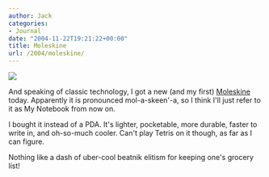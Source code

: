 ```yaml
---
author: Jack
categories:
- Journal
date: "2004-11-22T19:21:22+00:00"
title: Moleskine
url: /2004/moleskine/
---
```


![][1]

And speaking of classic technology, I got a new (and my first) [Moleskine][2] today. Apparently it is pronounced mol-a-skeen'-a, so I think I'll just refer to it as My Notebook from now on.

I bought it instead of a PDA. It's lighter, pocketable, more durable, faster to write in, and oh-so-much cooler. Can't play Tetris on it though, as far as I can figure.

Nothing like a dash of uber-cool beatnik elitism for keeping one's grocery list!

 [1]: /images/blog/moleskine_sm.jpg
 [2]: http://www.moleskinenotebook.com/moleskine-design.html